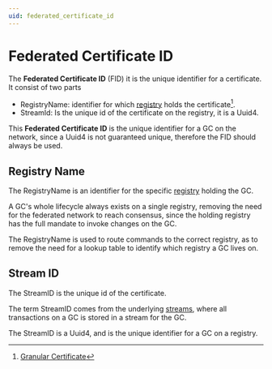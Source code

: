 ```yaml
---
uid: federated_certificate_id
---
```


# Federated Certificate ID

The **Federated Certificate ID** (FID) it is the unique identifier for a certificate.
It consist of two parts

- RegistryName:  identifier for which [registry](../registry.md) holds the certificate[^1].
- StreamId: Is the unique id of the certificate on the registry, it is a Uuid4.

[^1]: [Granular Certificate](readme.md)

This **Federated Certificate ID** is the unique identifier for a GC on the network,
since a Uuid4 is not guaranteed unique, therefore the FID should always be used.

## Registry Name

The RegistryName is an identifier for the specific [registry](../registry.md)
holding the GC.

A GC's whole lifecycle always exists on a single registry,
removing the need for the federated network to reach consensus,
since the holding registry has the full mandate to invoke changes on the GC.

The RegistryName is used to route commands to the correct registry,
as to remove the need for a lookup table to identify which registry a
GC lives on.

## Stream ID

The StreamID is the unique id of the certificate.

The term StreamID comes from the underlying [streams](../transactions.md#streams),
where all transactions on a GC is stored in a stream for the GC.

The StreamID is a Uuid4, and is the unique identifier for a GC on a registry.
